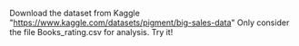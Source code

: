 Download the dataset from Kaggle "https://www.kaggle.com/datasets/pigment/big-sales-data"
Only consider the file Books_rating.csv for analysis.
Try it!
